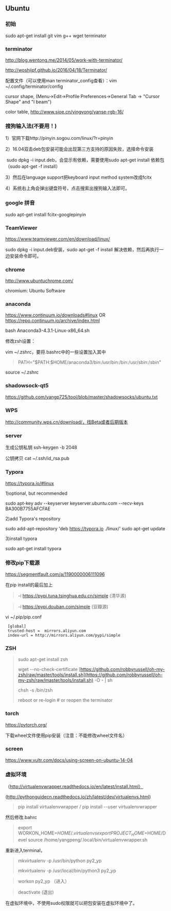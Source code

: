 ## Ubuntu

### 初始

sudo apt-get install git vim g++ wget terminator

### terminator

http://blog.wentong.me/2014/05/work-with-terminator/

http://woshijpf.github.io/2016/04/18/Terminator/

配置文件（可以使用man terminator_config查看）：vim ~/.config/terminator/config

cursor shape, (Menu->Edit->Profile Preferences->General Tab -> "Cursor Shape" and "I beam")

color table, http://www.sioe.cn/yingyong/yanse-rgb-16/

### 搜狗输入法(不要用！)

1）官网下载http://pinyin.sogou.com/linux/?r=pinyin

2）16.04双击deb包安装可能会出现第三方支持的原因失败，选择命令安装

​       sudo dpkg -i input.deb，会显示有依赖，需要使用sudo apt-get install 依赖包（sudo apt-get -f install）

3）然后在language support把keyboard input method system改成fcitx

4）系统右上角会弹出键盘符号，点击搜索出搜狗输入法即可。

### google 拼音

sudo apt-get install fcitx-googlepinyin

### TeamViewer

https://www.teamviewer.com/en/download/linux/

sudo dpkg -i input.deb安装，sudo apt-get -f install 解决依赖，然后再执行一边安装命令即可。

### chrome

http://www.ubuntuchrome.com/

chromium: Ubuntu Software

### anaconda

https://www.continuum.io/downloads#linux OR https://repo.continuum.io/archive/index.html

bash Anaconda3-4.3.1-Linux-x86_64.sh 

修改zsh设置：

vim ~/.zshrc，要将.bashrc中的一些设置加入其中

> PATH="\$PATH:$HOME/anaconda3/bin:/usr/bin:/bin:/usr/sbin:/sbin"

source ~/.zshrc

### shadowsock-qt5

https://github.com/yangp725/tool/blob/master/shadowsocks/ubuntu.txt

### WPS

http://community.wps.cn/download/，找Beta或者后期版本

### server

生成公钥私钥 ssh-keygen -b  2048

公钥拷贝 cat ~/.ssh/id_rsa.pub 

### Typora

https://typora.io/#linux

1)optional, but recommended

sudo apt-key adv --keyserver keyserver.ubuntu.com --recv-keys BA300B7755AFCFAE

2)add Typora's repository

sudo add-apt-repository 'deb https://typora.io ./linux/'
sudo apt-get update

3)install typora

sudo apt-get install typora

### 修改pip下载源

https://segmentfault.com/a/1190000006111096

在pip install的最后加上 

> -i https://pypi.tuna.tsinghua.edu.cn/simple   (清华源)

> -i https://pypi.douban.com/simple (豆瓣源)

vi ~/.pip/pip.conf

```
 [global]
 trusted-host =  mirrors.aliyun.com
 index-url = http://mirrors.aliyun.com/pypi/simple
```



### ZSH

> sudo apt-get install zsh
>
> wget --no-check-certificate [https://github.com/robbyrussell/oh-my-zsh/raw/master/tools/install.sh](https://github.com/robbyrussell/oh-my-zsh/raw/master/tools/install.sh) -O - | sh
>
> chsh -s /bin/zsh
>
> reboot or re-login # or reopen the terminator

### torch

https://pytorch.org/

下载wheel文件使用pip安装（注意：不能修改wheel文件名）

### screen

https://www.vultr.com/docs/using-screen-on-ubuntu-14-04

### 虚拟环境

（http://virtualenvwrapper.readthedocs.io/en/latest/install.html）

(http://pythonguidecn.readthedocs.io/zh/latest/dev/virtualenvs.html)

> pip install virtualenvwrapper / pip install --user virtualenvwrapper  

然后修改.bahrc

> export WORKON_HOME=$HOME/.virtualenvs
> export PROJECT_HOME=$HOME/Devel
> source /home/yangpeng/.local/bin/virtualenvwrapper.sh	

重新进入terminal，

> mkvirtualenv -p /usr/bin/python py2_yp
>
> mkvirtualenv -p /usr/local/bin/python3 py2_yp

> workon py2_yp （进入）

> deactivate (退出)

在虚拟环境中，不使用sudo权限就可以把包安装在虚拟环境中了。